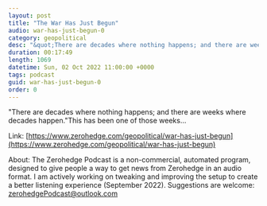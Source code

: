 ```yaml
---
layout: post
title: "The War Has Just Begun"
audio: war-has-just-begun-0
category: geopolitical
desc: "&quot;There are decades where nothing happens; and there are weeks where decades happen.&quot;This has been one of those weeks..."
duration: 00:17:49
length: 1069
datetime: Sun, 02 Oct 2022 11:00:00 +0000
tags: podcast
guid: war-has-just-begun-0
order: 0
---
```

&quot;There are decades where nothing happens; and there are weeks where decades happen.&quot;This has been one of those weeks...

Link: [https://www.zerohedge.com/geopolitical/war-has-just-begun](https://www.zerohedge.com/geopolitical/war-has-just-begun)

About: The Zerohedge Podcast is a non-commercial, automated program, designed to give people a way to get news from Zerohedge in an audio format.  I am actively working on tweaking and improving the setup to create a better listening experience (September 2022).  Suggestions are welcome: [zerohedgePodcast@outlook.com](mailto:zerohedgePodcast@outlook.com)
